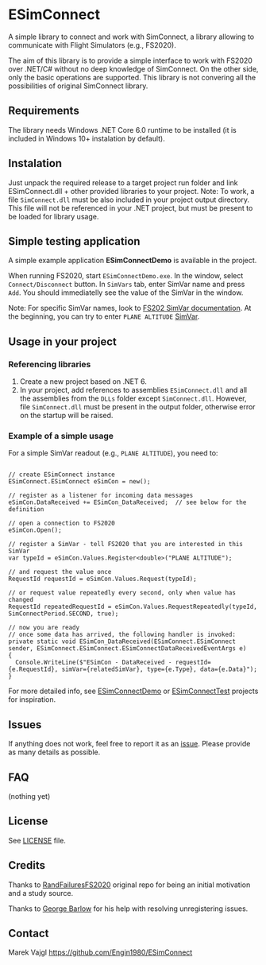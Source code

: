 # ESimConnect

A simple library to connect and work with SimConnect, a library allowing to communicate with Flight Simulators (e.g., FS2020).

The aim of this library is to provide a simple interface to work with FS2020 over .NET/C# without no deep knowledge of SimConnect. On the other side, only the basic operations are supported. This library is not convering all the possibilities of original SimConnect library.

## Requirements

The library needs Windows .NET Core 6.0 runtime to be installed (it is included in Windows 10+ instalation by default).

## Instalation

Just unpack the required release to a target project run folder and link ESimConnect.dll + other provided libraries to your project.
Note: To work, a file `SimConnect.dll` must be also included in your project output directory. This file will not be referenced in your .NET project, but must be present to be loaded for library usage.

## Simple testing application

A simple example application __ESimConnectDemo__ is available in the project. 

When running FS2020, start `ESimConnectDemo.exe`. In the window, select `Connect/Disconnect` button. In `SimVars` tab, enter SimVar name and press `Add`. You should immediatelly see the value of the SimVar in the window.

Note: For specific SimVar names, look to [FS202 SimVar documentation](https://docs.flightsimulator.com/html/Programming_Tools/SimVars/Simulation_Variables.htm). At the beginning, you can try to enter `PLANE ALTITUDE` [SimVar](https://docs.flightsimulator.com/html/Programming_Tools/SimVars/Aircraft_SimVars/Aircraft_Misc_Variables.htm#PLANE_ALTITUDE).

## Usage in your project

### Referencing libraries

1. Create a new project based on .NET 6.
2. In your project, add references to assemblies `ESimConnect.dll` and all the assemblies from the `DLLs` folder except `SimConnect.dll`. However, file `SimConnect.dll` must be present in the output folder, otherwise error on the startup will be raised.

### Example of a simple usage

For a simple SimVar readout (e.g., `PLANE ALTITUDE`), you need to:
```

// create ESimConnect instance
ESimConnect.ESimConnect eSimCon = new();

// register as a listener for incoming data messages
eSimCon.DataReceived += ESimCon_DataReceived;  // see below for the definition

// open a connection to FS2020
eSimCon.Open();

// register a SimVar - tell FS2020 that you are interested in this SimVar
var typeId = eSimCon.Values.Register<double>("PLANE ALTITUDE");

// and request the value once
RequestId requestId = eSimCon.Values.Request(typeId);

// or request value repeatedly every second, only when value has changed
RequestId repeatedRequestId = eSimCon.Values.RequestRepeatedly(typeId, SimConnectPeriod.SECOND, true);

// now you are ready
// once some data has arrived, the following handler is invoked:
private static void ESimCon_DataReceived(ESimConnect.ESimConnect sender, ESimConnect.ESimConnect.ESimConnectDataReceivedEventArgs e)
{
  Console.WriteLine($"ESimCon - DataReceived - requestId={e.RequestId}, simVar={relatedSimVar}, type={e.Type}, data={e.Data}");
}
```

For more detailed info, see [ESimConnectDemo](https://github.com/Engin1980/ESimConnect/tree/master/ESimConnectDemo) or [ESimConnectTest](https://github.com/Engin1980/ESimConnect/blob/master/ESimConnectTest/Tests/ValuesTest.cs) projects for inspiration.


## Issues

If anything does not work, feel free to report it as an [issue](https://github.com/Engin1980/ESimConnect/issues). Please provide as many details as possible.

## FAQ

(nothing yet)

## License

See [LICENSE](https://github.com/Engin1980/ESimConnect/blob/master/LICENSE) file.

## Credits

Thanks to [RandFailuresFS2020](https://github.com/kanaron/RandFailuresFS2020) original repo for being an initial motivation and a study source.

Thanks to [George Barlow](https://github.com/GeorgeBarlow) for his help with resolving unregistering issues.

## Contact

Marek Vajgl
https://github.com/Engin1980/ESimConnect
